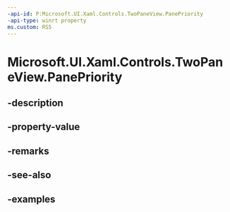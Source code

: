 ```yaml
---
-api-id: P:Microsoft.UI.Xaml.Controls.TwoPaneView.PanePriority
-api-type: winrt property
ms.custom: RS5
---
```


<!-- Property syntax.
public TwoPaneViewPriority PanePriority { get;  set; }
-->

# Microsoft.UI.Xaml.Controls.TwoPaneView.PanePriority

## -description

## -property-value

## -remarks

## -see-also

## -examples

